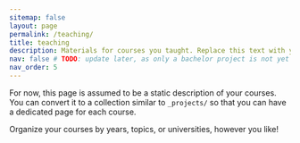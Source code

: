 ```yaml
---
sitemap: false
layout: page
permalink: /teaching/
title: teaching
description: Materials for courses you taught. Replace this text with your description.
nav: false # TODO: update later, as only a bachelor project is not yet interesting enough
nav_order: 5
---
```


For now, this page is assumed to be a static description of your courses. You can convert it to a collection similar to `_projects/` so that you can have a dedicated page for each course.

Organize your courses by years, topics, or universities, however you like!
